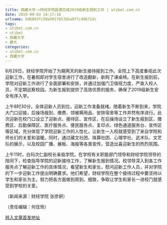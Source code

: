```yaml
---
title: 西藏大学->财经学院圆满完成2019级新生报到工作 | utibet.com.cn
date: 2019-09-03 14:17:18
urlname: bd6893fc50a501f857bba9f7cd96714c
tags: 
- utibet.com.cn
- utibet
- 西藏大学
- 藏大
categories:
- utibet.com.cn
- 西藏大学
---
```



8月29日，财经学院开始了为期两天的新生接待报到工作。全院上下高度重视此次迎新工作，在暑假即对学生宿舍进行了改造翻新，新购了课桌椅。在新生报到前，学院对迎新工作进行了全面部署和安排，并通过加强门卫值班力度，严查入校人员，不定期巡察校园，为新生报到提供了高效优质的服务，确保了2019级新生安全有序入学。

上午8时30分，全体迎新人员到位，迎新工作准备就绪。随着新生不断到来，学院大门口迎接，后操场报到、缴费、领被褥用品、安排宿舍等工作井然有序进行。此次迎新在校门口设立了迎新点、接待区、宣传区，在后操场设立了新生报到区、缴费区、后勤保障区、医疗服务点、便民服务点、复印点、绿色通道服务台、宣传区等区域，充分体现了学院迎新工作的人性化，让新生一入校就感受到了来自学院和师长们的关爱和温暖。同时，通过藏文社团、珠算社团、心理学社、武术队、文艺队的展示，以及校园广播、展板、海报等各类宣传，营造出喜迎新生的热烈氛围。

上午11时，白玛次仁副校长亲临学院，在学校有关职能部门领导和财经学院领导的陪同下，检查指导学院的迎新接待工作，了解新生报到情况。校领导深入到各工作服务点了解迎新工作的具体情况，看望新生和家长，慰问迎新工作人员，并对学院的下一步迎新工作提出明确要求。他们希望，财经学院在整个接待过程中要坚持以学生和家长为主，努力把各方面做到周到、细致，争取让学生和家长一进校门就感受到学校的关爱。

（新闻来源：财经学院 张彦妍）         

（责任编辑：何佳玲）  





[转入文章首发地址](http://www.utibet.edu.cn/news/article_3_5_15263.html)